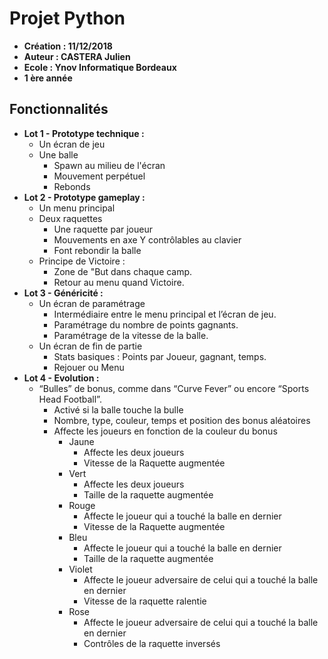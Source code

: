 # Projet Python
* **Création : 11/12/2018**
* **Auteur : CASTERA Julien**
* **Ecole : Ynov Informatique Bordeaux**
* **1 ère année**

## Fonctionnalités 

* **Lot 1 - Prototype technique :**
    * Un écran de jeu
    * Une balle
        * Spawn au milieu de l'écran
        * Mouvement perpétuel
        * Rebonds
* **Lot 2 - Prototype gameplay :**
    * Un menu principal
    * Deux raquettes
        * Une raquette par joueur
        * Mouvements en axe Y contrôlables au clavier
        * Font rebondir la balle
    * Principe de Victoire :
        * Zone de "But dans chaque camp.
        * Retour au menu quand Victoire.
* **Lot 3 - Généricité :**
    * Un écran de paramétrage
        * Intermédiaire entre le menu principal et l’écran de jeu.
        * Paramétrage du nombre de points gagnants.
        * Paramétrage de la vitesse de la balle.
    * Un écran de fin de partie
        * Stats basiques : Points par Joueur, gagnant, temps.
        * Rejouer ou Menu
* **Lot 4 - Evolution :**
    * “Bulles” de bonus, comme dans “Curve Fever” ou encore “Sports Head Football”.
        * Activé si la balle touche la bulle
        * Nombre, type, couleur, temps et position des bonus aléatoires
        * Affecte les joueurs en fonction de la couleur du bonus
            * Jaune
                * Affecte les deux joueurs
                * Vitesse de la Raquette augmentée
            * Vert
                * Affecte les deux joueurs
                * Taille de la raquette augmentée
            * Rouge
                * Affecte le joueur qui a touché la balle en dernier
                * Vitesse de la Raquette augmentée
            * Bleu
                * Affecte le joueur qui a touché la balle en dernier
                * Taille de la raquette augmentée
            * Violet
                * Affecte le joueur adversaire de celui qui a touché la balle en dernier
                * Vitesse de la raquette ralentie
            * Rose
                * Affecte le joueur adversaire de celui qui a touché la balle en dernier
                * Contrôles de la raquette inversés